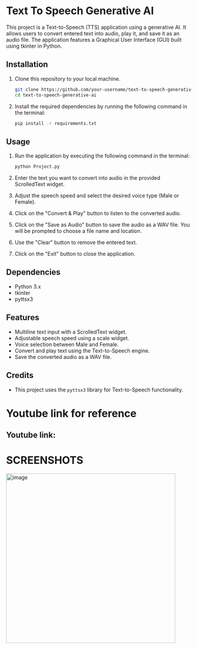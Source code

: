 
# Text To Speech Generative AI

This project is a Text-to-Speech (TTS) application using a generative AI. It allows users to convert entered text into audio, play it, and save it as an audio file. The application features a Graphical User Interface (GUI) built using tkinter in Python.

## Installation

1. Clone this repository to your local machine.

    ```bash
    git clone https://github.com/your-username/text-to-speech-generative-ai.git
    cd text-to-speech-generative-ai
     ```

2. Install the required dependencies by running the following command in the terminal:

    ```bash
    pip install -r requirements.txt
    ```

## Usage

1. Run the application by executing the following command in the terminal:

    ```bash
    python Project.py
    ```

2. Enter the text you want to convert into audio in the provided ScrolledText widget.

3. Adjust the speech speed and select the desired voice type (Male or Female).

4. Click on the "Convert & Play" button to listen to the converted audio.

5. Click on the "Save as Audio" button to save the audio as a WAV file. You will be prompted to choose a file name and location.

6. Use the "Clear" button to remove the entered text.

7. Click on the "Exit" button to close the application.

## Dependencies

- Python 3.x
- tkinter
- pyttsx3

## Features

- Multiline text input with a ScrolledText widget.
- Adjustable speech speed using a scale widget.
- Voice selection between Male and Female.
- Convert and play text using the Text-to-Speech engine.
- Save the converted audio as a WAV file.


## Credits

- This project uses the `pyttsx3` library for Text-to-Speech functionality.

# Youtube link for reference

## Youtube link:

# SCREENSHOTS

<img width="460" alt="image" src="https://github.com/kothariyashh/Offline-Text-to-Speech/assets/95516314/908800ca-3a01-43e9-90b6-219e94440bb1">

